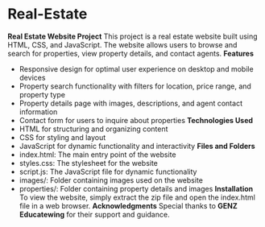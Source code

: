 # Real-Estate
**Real Estate Website Project**
This project is a real estate website built using HTML, CSS, and JavaScript. The website allows users to browse and search for properties, view property details, and contact agents.
**Features**
- Responsive design for optimal user experience on desktop and mobile devices
- Property search functionality with filters for location, price range, and property type
- Property details page with images, descriptions, and agent contact information
- Contact form for users to inquire about properties
**Technologies Used**
- HTML for structuring and organizing content
- CSS for styling and layout
- JavaScript for dynamic functionality and interactivity
**Files and Folders**
- index.html: The main entry point of the website
- styles.css: The stylesheet for the website
- script.js: The JavaScript file for dynamic functionality
- images/: Folder containing images used on the website
- properties/: Folder containing property details and images
**Installation**
To view the website, simply extract the zip file and open the index.html file in a web browser.
**Acknowledgments**
Special thanks to **GENZ Educatewing** for their support and guidance.
